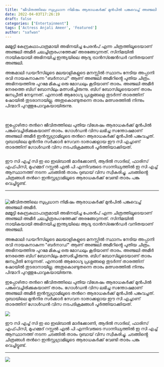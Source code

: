 ```yaml
---
title: "ജീവിതത്തിലെ സുപ്രധാന നിമിഷം ആരാധകർക്ക് മുൻപിൽ പങ്കുവെച്ച് അഞ്ജലി അമീർ."
date: 2022-04-03T17:26:19
draft: false
categories: ["Entertainment"]
tags: ['Actress Anjali Ameer', 'Featured']
author: "safwan"
---
```


<!-- wp:paragraph -->
<p>മമ്മൂട്ടി കേന്ദ്രകഥാപാത്രമായി അഭിനയിച്ച പേരൻപ് എന്ന ചിത്രത്തിലൂടെയാണ് അഞ്ജലി അമീർ ചലച്ചിത്രരംഗത്തേക്ക് അരങ്ങേറുന്നത്. സിനിമയിൽ നായികയായി അഭിനയിച്ച ഇന്ത്യയിലെ ആദ്യ ട്രാൻസ്ജെൻഡർ വനിതയാണ് അഞ്ജലി. </p>
<!-- /wp:paragraph -->

<!-- wp:paragraph -->
<p>അങ്കമാലി ഡയറീസിലൂടെ മലയാളികളുടെ മനസ്സിൽ സ്ഥാനം നേടിയ അപ്പാനി രവി നായകനാകുന്ന "ബർനാഡ്" ആണ് അഞ്ജലി അമീറിൻ്റെ പുതിയ ചിത്രം. അഭിനയത്തിനു പുറമേ മികച്ച ഒരു മോഡലും കൂടിയാണ് താരം. അഞ്ജലി അമീർ നേരത്തെ ബിഗ് ബോസിലും മത്സരിച്ചിരുന്നു. ബിഗ് ബോസിലൂടെയാണ് താരം  ജനപ്രീതി നേടുന്നത്. എന്നാൽ ആരോഗ്യ പ്രശ്നങ്ങളെ തുടർന്ന് താരത്തിന് ഷോയിൽ തുടരാനായില്ല. അതുകൊണ്ടുതന്നെ താരം മത്സരത്തിൽ നിന്നും പിന്മാറി പുറത്തുപോവുകയായിരുന്നു.</p>
<!-- /wp:paragraph -->

<!-- wp:image {"id":328128,"sizeSlug":"large"} -->
<figure class="wp-block-image size-large"><img src="https://cdn.boolokam.com/articles/2022/04/images-24.jpeg" alt="" class="wp-image-328128"/></figure>
<!-- /wp:image -->

<!-- wp:paragraph -->
<p><br />ഇപ്പോഴിതാ തൻറെ ജീവിതത്തിലെ പുതിയ വിശേഷം ആരാധകർക്ക് മുൻപിൽ പങ്കുവെച്ചിരിക്കുകയാണ് താരം. ഗോൾഡൻ വിസ ലഭിച്ച സന്തോഷമാണ് അഞ്ജലി അമീർ ഇൻസ്റ്റഗ്രാമിലൂടെ തൻറെ ആരാധകർക്ക് മുൻപിൽ പങ്കുവച്ചത്. ദുബായിലെ മുൻനിര സർക്കാർ സേവന ദാതാക്കളായ ഈ സി എച്ചാണ് താരത്തിന് ഗോൾഡൻ വിസ നടപടിക്രമങ്ങൾ പൂർത്തിയാക്കിയത്.</p>
<!-- /wp:paragraph -->

<!-- wp:image {"id":328129,"sizeSlug":"large"} -->
<figure class="wp-block-image size-large"><img src="https://cdn.boolokam.com/articles/2022/04/images-25.jpeg" alt="" class="wp-image-328129"/></figure>
<!-- /wp:image -->

<!-- wp:paragraph -->
<p> ഈ സി എച്ച് സി ഇ ഓ ഇഖ്ബാൽ മാർക്കോണി, ആദിൽ സാദിഖ്, ഫാരിസ് എഫ്‌പിസി, മുഹമ്മദ് റസ്സൽ എൽ പി എന്നിവരുടെ സാന്നിധ്യത്തിൽ ഇ സി എച്ച് ആസ്ഥാനത്ത് നടന്ന ചടങ്ങിൽ താരം ദുബായ് വിസ സ്വീകരിച്ചു. ചടങ്ങിൻ്റെ ചിത്രങ്ങൾ തൻറെ ഇൻസ്റ്റഗ്രാമിലൂടെ ആരാധകർക്ക് വേണ്ടി താരം പങ്കു വെച്ചിട്ടുണ്ട്.</p>
<!-- /wp:paragraph -->

<!-- wp:separator -->
<hr class="wp-block-separator"/>
<!-- /wp:separator -->

<!-- wp:image {"id":328130,"sizeSlug":"large"} -->
<figure class="wp-block-image size-large"><img src="https://cdn.boolokam.com/articles/2022/04/images-23.jpeg" alt="" class="wp-image-328130"/></figure>
<!-- /wp:image -->


![ജീവിതത്തിലെ സുപ്രധാന നിമിഷം ആരാധകർക്ക് മുൻപിൽ പങ്കുവെച്ച് അഞ്ജലി അമീർ.](https://cdn.boolokam.com/articles/2022/04/images-24.jpeg)മമ്മൂട്ടി കേന്ദ്രകഥാപാത്രമായി അഭിനയിച്ച പേരൻപ് എന്ന ചിത്രത്തിലൂടെയാണ് അഞ്ജലി അമീർ ചലച്ചിത്രരംഗത്തേക്ക് അരങ്ങേറുന്നത്. സിനിമയിൽ നായികയായി അഭിനയിച്ച ഇന്ത്യയിലെ ആദ്യ ട്രാൻസ്ജെൻഡർ വനിതയാണ് അഞ്ജലി. 

അങ്കമാലി ഡയറീസിലൂടെ മലയാളികളുടെ മനസ്സിൽ സ്ഥാനം നേടിയ അപ്പാനി രവി നായകനാകുന്ന "ബർനാഡ്" ആണ് അഞ്ജലി അമീറിൻ്റെ പുതിയ ചിത്രം. അഭിനയത്തിനു പുറമേ മികച്ച ഒരു മോഡലും കൂടിയാണ് താരം. അഞ്ജലി അമീർ നേരത്തെ ബിഗ് ബോസിലും മത്സരിച്ചിരുന്നു. ബിഗ് ബോസിലൂടെയാണ് താരം ജനപ്രീതി നേടുന്നത്. എന്നാൽ ആരോഗ്യ പ്രശ്നങ്ങളെ തുടർന്ന് താരത്തിന് ഷോയിൽ തുടരാനായില്ല. അതുകൊണ്ടുതന്നെ താരം മത്സരത്തിൽ നിന്നും പിന്മാറി പുറത്തുപോവുകയായിരുന്നു.

  
ഇപ്പോഴിതാ തൻറെ ജീവിതത്തിലെ പുതിയ വിശേഷം ആരാധകർക്ക് മുൻപിൽ പങ്കുവെച്ചിരിക്കുകയാണ് താരം. ഗോൾഡൻ വിസ ലഭിച്ച സന്തോഷമാണ് അഞ്ജലി അമീർ ഇൻസ്റ്റഗ്രാമിലൂടെ തൻറെ ആരാധകർക്ക് മുൻപിൽ പങ്കുവച്ചത്. ദുബായിലെ മുൻനിര സർക്കാർ സേവന ദാതാക്കളായ ഈ സി എച്ചാണ് താരത്തിന് ഗോൾഡൻ വിസ നടപടിക്രമങ്ങൾ പൂർത്തിയാക്കിയത്.

![](https://cdn.boolokam.com/articles/2022/04/images-25.jpeg)

ഈ സി എച്ച് സി ഇ ഓ ഇഖ്ബാൽ മാർക്കോണി, ആദിൽ സാദിഖ്, ഫാരിസ് എഫ്‌പിസി, മുഹമ്മദ് റസ്സൽ എൽ പി എന്നിവരുടെ സാന്നിധ്യത്തിൽ ഇ സി എച്ച് ആസ്ഥാനത്ത് നടന്ന ചടങ്ങിൽ താരം ദുബായ് വിസ സ്വീകരിച്ചു. ചടങ്ങിൻ്റെ ചിത്രങ്ങൾ തൻറെ ഇൻസ്റ്റഗ്രാമിലൂടെ ആരാധകർക്ക് വേണ്ടി താരം പങ്കു വെച്ചിട്ടുണ്ട്.

* * *

![](https://cdn.boolokam.com/articles/2022/04/images-23.jpeg)
